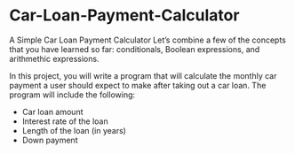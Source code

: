 # Car-Loan-Payment-Calculator


A Simple Car Loan Payment Calculator
Let’s combine a few of the concepts that you have learned so far: conditionals, Boolean expressions, and arithmethic expressions.

In this project, you will write a program that will calculate the monthly car payment a user should expect to make after taking out a car loan. The program will include the following:

* Car loan amount
* Interest rate of the loan
* Length of the loan (in years)
* Down payment
